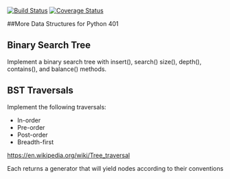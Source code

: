 
[![Build Status](https://travis-ci.org/kurtrm/data_structs.svg?branch=master)](https://travis-ci.org/kurtrm/data_structs)
[![Coverage Status](https://coveralls.io/repos/github/kurtrm/data_structs/badge.svg?branch=master)](https://coveralls.io/github/kurtrm/data_structs?branch=master)


##More Data Structures for Python 401


## Binary Search Tree
Implement a binary search tree with insert(), search()
size(), depth(), contains(), and balance() methods.

## BST Traversals

Implement the following traversals:

- In-order
- Pre-order
- Post-order
- Breadth-first

https://en.wikipedia.org/wiki/Tree_traversal

Each returns a generator that will yield nodes according to their conventions
